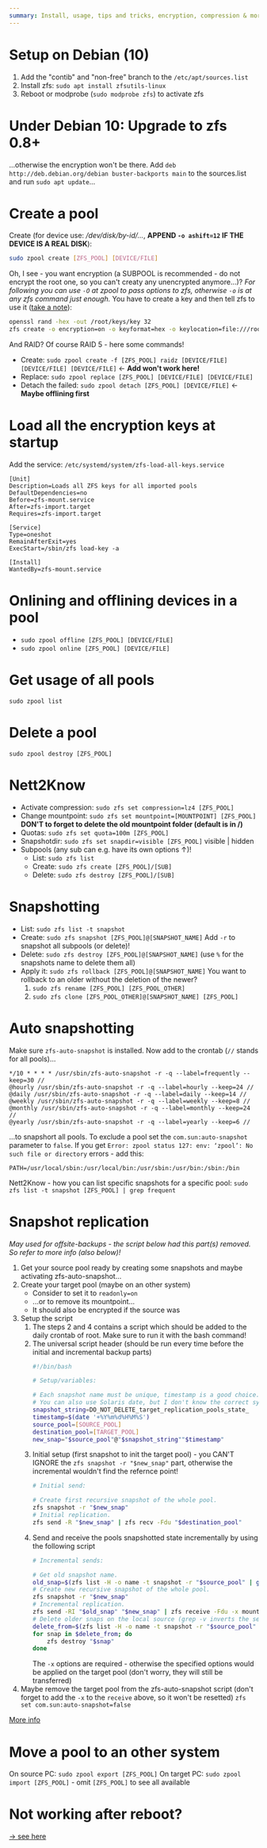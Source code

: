 ```yaml
---
summary: Install, usage, tips and tricks, encryption, compression & more!
---
```


# Setup on Debian (10) #
1. Add the "contib" and "non-free" branch to the `/etc/apt/sources.list`
2. Install zfs: `sudo apt install zfsutils-linux`
3. Reboot or modprobe (`sudo modprobe zfs`) to activate zfs

# Under Debian 10: Upgrade to zfs 0.8+ #
...otherwise the encryption won't be there.
Add `deb http://deb.debian.org/debian buster-backports main` to the sources.list and run `sudo apt update`...

# Create a pool #
Create (for device use: _/dev/disk/by-id/..._, **APPEND `-o ashift=12` IF THE DEVICE IS A REAL DISK**):
```bash
sudo zpool create [ZFS_POOL] [DEVICE/FILE]
```

Oh, I see - you want encryption (a SUBPOOL is recommended - do not encrypt the root one, so you can't creaty any unencrypted anymore...)?
_For following you can use `-O` at zpool to pass options to zfs, otherwise `-o` is at any zfs command just enough._
You have to create a key and then tell zfs to use it ([take a note](https://www.reddit.com/r/zfs/comments/bnvdco/zol_080_encryption_dont_encrypt_the_pool_root/)):
```bash
openssl rand -hex -out /root/keys/key 32
zfs create -o encryption=on -o keyformat=hex -o keylocation=file:///root/keys/key [ZFS_POOL]
```
And RAID? Of course RAID 5 - here some commands!
* Create: `sudo zpool create -f [ZFS_POOL] raidz [DEVICE/FILE] [DEVICE/FILE] [DEVICE/FILE]` <- **Add won't work here!**
* Replace: `sudo zpool replace [ZFS_POOL] [DEVICE/FILE] [DEVICE/FILE]`
* Detach the failed: `sudo zpool detach [ZFS_POOL] [DEVICE/FILE]` <- **Maybe offlining first**

# Load all the encryption keys at startup #
Add the service: `/etc/systemd/system/zfs-load-all-keys.service`
```systemd
[Unit]
Description=Loads all ZFS keys for all imported pools
DefaultDependencies=no
Before=zfs-mount.service
After=zfs-import.target
Requires=zfs-import.target

[Service]
Type=oneshot
RemainAfterExit=yes
ExecStart=/sbin/zfs load-key -a

[Install]
WantedBy=zfs-mount.service
```
# Onlining and offlining devices in a pool #
* `sudo zpool offline [ZFS_POOL] [DEVICE/FILE]`
* `sudo zpool online [ZFS_POOL] [DEVICE/FILE]`

# Get usage of all pools #
`sudo zpool list`

# Delete a pool #
`sudo zpool destroy [ZFS_POOL]`

# Nett2Know #
* Activate compression: `sudo zfs set compression=lz4 [ZFS_POOL]`
* Change mountpoint: `sudo zfs set mountpoint=[MOUNTPOINT] [ZFS_POOL]` **DON'T to forget to delete the old mountpoint folder (default is in /)**
* Quotas: `sudo zfs set quota=100m [ZFS_POOL]`
* Snapshotdir: `sudo zfs set snapdir=visible [ZFS_POOL]` visible | hidden
* Subpools (any sub can e.g. have its own options ↑)!
    * List: `sudo zfs list`
    * Create: `sudo zfs create [ZFS_POOL]/[SUB]`
    * Delete: `sudo zfs destroy [ZFS_POOL]/[SUB]`

# Snapshotting #
* List: `sudo zfs list -t snapshot`
* Create: `sudo zfs snapshot [ZFS_POOL]@[SNAPSHOT_NAME]` Add `-r` to snapshot all subpools (or delete)!
* Delete: `sudo zfs destroy [ZFS_POOL]@[SNAPSHOT_NAME]` (use `%` for the snapshots name to delete them all)
* Apply it: `sudo zfs rollback [ZFS_POOL]@[SNAPSHOT_NAME]`
    You want to rollback to an older without the deletion of the newer?
    1. `sudo zfs rename [ZFS_POOL] [ZFS_POOL_OTHER] `
    2. `sudo zfs clone [ZFS_POOL_OTHER]@[SNAPSHOT_NAME] [ZFS_POOL]`

# Auto snapshotting #
Make sure `zfs-auto-snapshot` is installed.
Now add to the crontab (`//` stands for all pools)...
```
*/10 * * * * /usr/sbin/zfs-auto-snapshot -r -q --label=frequently --keep=30 //
@hourly /usr/sbin/zfs-auto-snapshot -r -q --label=hourly --keep=24 //
@daily /usr/sbin/zfs-auto-snapshot -r -q --label=daily --keep=14 //
@weekly /usr/sbin/zfs-auto-snapshot -r -q --label=weekly --keep=8 //
@monthly /usr/sbin/zfs-auto-snapshot -r -q --label=monthly --keep=24 //
@yearly /usr/sbin/zfs-auto-snapshot -r -q --label=yearly --keep=6 //
```
...to snapshort all pools. To exclude a pool set the `com.sun:auto-snapshot` parameter to `false`.
If you get `Error: zpool status 127: env: ‘zpool’: No such file or directory` errors - add this:
```
PATH=/usr/local/sbin:/usr/local/bin:/usr/sbin:/usr/bin:/sbin:/bin
```
Nett2Know - how you can list specific snapshots for a specific pool: `sudo zfs list -t snapshot [ZFS_POOL] | grep frequent`

# Snapshot replication #
_May used for offsite-backups - the script below had this part(s) removed. So refer to more info (also below)!_
1. Get your source pool ready by creating some snapshots and maybe activating zfs-auto-snapshot...
2. Create your target pool (maybe on an other system)
    * Consider to set it to `readonly=on`
    * ...or to remove its mountpoint...
    * It should also be encrypted if the source was
3. Setup the script
    1. The steps 2 and 4 contains a script which should be added to the daily crontab of root. Make sure to run it with the bash command!
    2. The universal script header (should be run every time before the initial and incremental backup parts)
        ```bash
        #!/bin/bash

        # Setup/variables:

        # Each snapshot name must be unique, timestamp is a good choice.
        # You can also use Solaris date, but I don't know the correct syntax.
        snapshot_string=DO_NOT_DELETE_target_replication_pools_state_
        timestamp=$(date '+%Y%m%d%H%M%S')
        source_pool=[SOURCE_POOL]
        destination_pool=[TARGET_POOL]
        new_snap="$source_pool"@"$snapshot_string""$timestamp"
        ```
    3. Initial setup (first snapshot to init the target pool) - you CAN'T IGNORE the `zfs snapshot -r "$new_snap"` part, otherwise the incremental wouldn't find the refernce point!
        ```bash
        # Initial send:

        # Create first recursive snapshot of the whole pool.
        zfs snapshot -r "$new_snap"
        # Initial replication.
        zfs send -R "$new_snap" | zfs recv -Fdu "$destination_pool"
        ```
    4. Send and receive the pools snapshotted state incrementally by using the following script
        ```bash
        # Incremental sends:

        # Get old snapshot name.
        old_snap=$(zfs list -H -o name -t snapshot -r "$source_pool" | grep "$source_pool"@"$snapshot_string" | tail --lines=1)
        # Create new recursive snapshot of the whole pool.
        zfs snapshot -r "$new_snap"
        # Incremental replication.
        zfs send -RI "$old_snap" "$new_snap" | zfs receive -Fdu -x mountpoint -x readonly "$destination_pool"
        # Delete older snaps on the local source (grep -v inverts the selection)
        delete_from=$(zfs list -H -o name -t snapshot -r "$source_pool" | grep "$snapshot_string" | grep -v "$timestamp")
        for snap in $delete_from; do
            zfs destroy "$snap"
        done
        ```
        The `-x` options are required - otherwise the specified options would be applied on the target pool (don't worry, they will still be transferred)
4. Maybe remove the target pool from the zfs-auto-snapshot script (don't forget to add the `-x` to the `receive` above, so it won't be resetted)
    `zfs set com.sun:auto-snapshot=false`

[More info](https://unix.stackexchange.com/questions/263677/how-to-one-way-mirror-an-entire-zfs-pool-to-another-zfs-pool)

# Move a pool to an other system #
On source PC: `sudo zpool export [ZFS_POOL]`
On target PC: `sudo zpool import [ZFS_POOL]` - omit `[ZFS_POOL]` to see all available

# Not working after reboot? #
[-> see here](https://serverfault.com/questions/708783/zfs-never-mounts-my-pool-automatically-why)

